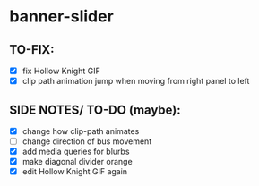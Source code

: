 # banner-slider

## TO-FIX:
- [x] fix Hollow Knight GIF
- [x] clip path animation jump when moving from right panel to left

## SIDE NOTES/ TO-DO (maybe):
- [x] change how clip-path animates
- [ ] change direction of bus movement
- [x] add media queries for blurbs
- [x] make diagonal divider orange
- [x] edit Hollow Knight GIF again